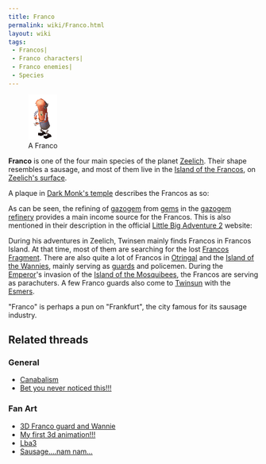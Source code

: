 ```yaml
---
title: Franco
permalink: wiki/Franco.html
layout: wiki
tags:
 - Francos| 
 - Franco characters| 
 - Franco enemies| 
 - Species
---
```


<figure>
<img src="assets/lba2/_characters/knartaanim.gif" title="A Franco"
width="58" />
<figcaption>A Franco</figcaption>
</figure>

**Franco** is one of the four main species of the planet
[Zeelich](Zeelich "wikilink"). Their shape resembles a sausage, and most
of them live in the [Island of the
Francos](Island_of_the_Francos "wikilink"), on [Zeelich's
surface](Zeelich's_surface "wikilink").

A plaque in [Dark Monk's temple](Dark_Monk's_temple "wikilink")
describes the Francos as so:

As can be seen, the refining of [gazogem](gazogem "wikilink") from
[gems](gem "wikilink") in the [gazogem
refinery](gazogem_refinery "wikilink") provides a main income source for
the Francos. This is also mentioned in their description in the official
[Little Big Adventure 2](Little_Big_Adventure_2 "wikilink") website:

During his adventures in Zeelich, Twinsen mainly finds Francos in
Francos Island. At that time, most of them are searching for the lost
[Francos Fragment](Francos_Fragment "wikilink"). There are also quite a
lot of Francos in [Otringal](Otringal "wikilink") and the [Island of the
Wannies](Island_of_the_Wannies "wikilink"), mainly serving as
[guards](franco_guard "wikilink") and policemen. During the
[Emperor](Emperor "wikilink")'s invasion of the [Island of the
Mosquibees](Island_of_the_Mosquibees "wikilink"), the Francos are
serving as parachuters. A few Franco guards also come to
[Twinsun](Twinsun "wikilink") with the [Esmers](Esmer "wikilink").

"Franco" is perhaps a pun on "Frankfurt", the city famous for its
sausage industry.

## Related threads

### General

- [Canabalism](https://forum.magicball.net/showthread.php?t=9844)
- [Bet you never noticed
  this!!!](https://forum.magicball.net/showthread.php?t=2421)

### Fan Art

- [3D Franco guard and
  Wannie](http://forum.magicball.net/showthread.php?p=267063#post267063)
- [My first 3d
  animation!!!](http://forum.magicball.net/showthread.php?p=228419#post228419)
- [Lba3](http://forum.magicball.net/showthread.php?p=72452#post72452)
- [Sausage....nam
  nam...](https://forum.magicball.net/showthread.php?t=4359)
